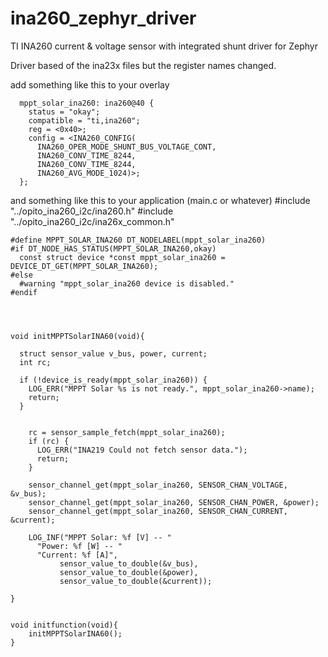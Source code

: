 # ina260_zephyr_driver
TI INA260 current &amp; voltage sensor with integrated shunt driver for Zephyr

Driver based of the ina23x files but the register names changed. 


add something like this to your overlay

      mppt_solar_ina260: ina260@40 {
        status = "okay";
        compatible = "ti,ina260";
        reg = <0x40>;
        config = <INA260_CONFIG(
          INA260_OPER_MODE_SHUNT_BUS_VOLTAGE_CONT,
          INA260_CONV_TIME_8244,
          INA260_CONV_TIME_8244,
          INA260_AVG_MODE_1024)>;
      };
    
   
   and something like this to your application (main.c or whatever)
    #include "../opito_ina260_i2c/ina260.h"
    #include "../opito_ina260_i2c/ina26x_common.h"


    #define MPPT_SOLAR_INA260 DT_NODELABEL(mppt_solar_ina260)
    #if DT_NODE_HAS_STATUS(MPPT_SOLAR_INA260,okay)
      const struct device *const mppt_solar_ina260 = DEVICE_DT_GET(MPPT_SOLAR_INA260);
    #else
      #warning "mppt_solar_ina260 device is disabled."
    #endif




    void initMPPTSolarINA60(void){

      struct sensor_value v_bus, power, current;
      int rc;

      if (!device_is_ready(mppt_solar_ina260)) {
        LOG_ERR("MPPT Solar %s is not ready.", mppt_solar_ina260->name);
        return;
      }


        rc = sensor_sample_fetch(mppt_solar_ina260);
        if (rc) {
          LOG_ERR("INA219 Could not fetch sensor data.");
          return;
        }

        sensor_channel_get(mppt_solar_ina260, SENSOR_CHAN_VOLTAGE, &v_bus);
        sensor_channel_get(mppt_solar_ina260, SENSOR_CHAN_POWER, &power);
        sensor_channel_get(mppt_solar_ina260, SENSOR_CHAN_CURRENT, &current);

        LOG_INF("MPPT Solar: %f [V] -- "
          "Power: %f [W] -- "
          "Current: %f [A]",
               sensor_value_to_double(&v_bus),
               sensor_value_to_double(&power),
               sensor_value_to_double(&current));

    }
    
    
    void initfunction(void){
    	initMPPTSolarINA60();
    }

